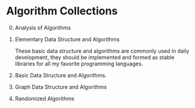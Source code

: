 # Algorithm Collections
0. Analysis of Algorithms

1. Elementary Data Structure and Algorithms
    
    These basic data structure and algorithms are commonly used in daily development, they should be implemented and formed as stable libraries for all my favorite programming languages.


2. Basic Data Structure and Algorithms.


3. Graph Data Structure and Algorithms


4. Randomized Algorithms


